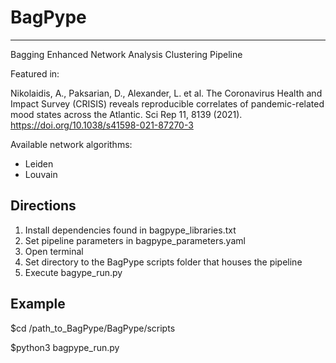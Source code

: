 # BagPype
----------
Bagging Enhanced Network Analysis Clustering Pipeline

Featured in: 

Nikolaidis, A., Paksarian, D., Alexander, L. et al. The Coronavirus Health and Impact Survey (CRISIS) reveals reproducible correlates of pandemic-related mood states across the Atlantic. Sci Rep 11, 8139 (2021). https://doi.org/10.1038/s41598-021-87270-3

Available network algorithms:
 - Leiden
 - Louvain

Directions
----------
1) Install dependencies found in bagpype_libraries.txt
2) Set pipeline parameters in bagpype_parameters.yaml
3) Open terminal
4) Set directory to the BagPype scripts folder that houses the pipeline 
5) Execute bagype_run.py 

Example
----------
$cd /path_to_BagPype/BagPype/scripts

$python3 bagpype_run.py
